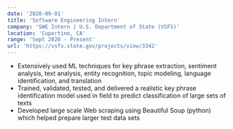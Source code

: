 ```yaml
---
date: '2020-09-01'
title: 'Software Engineering Intern'
company: 'SWE Intern | U.S. Department of State (VSFS)'
location: 'Cupertino, CA'
range: 'Sept 2020 - Present'
url: 'https://vsfs.state.gov/projects/view/3342'
---
```


- Extensively used ML techniques for key phrase extraction, sentiment analysis, text analysis, entity recognition, topic modeling, language identification, and translation
- Trained, validated, tested, and delivered a realistic key phrase identification model used in field to predict classification of large sets of texts
- Developed large scale Web scraping using Beautiful Soup (python) which helped prepare larger test data sets
